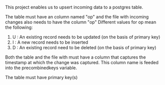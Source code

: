 This project enables us to upsert incoming data to a postgres table.

The table must have an column named "op" and the file with incoming changes also needs to have the column "op"
Different values for op mean the following:
  1. U : An existing record needs to be updated (on the basis of primary key)
  2. I : A new record needs to be inserted
  3. D : An existing record need to be deleted (on the basis of primary key)

Both the table and the file with must have a column that captures the timestamp at which the change was captured. This column name is feeded into the precombinedkeys variable.

The table must have primary key(s)
